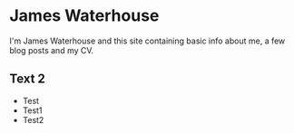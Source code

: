 # James Waterhouse
I'm James Waterhouse and this site containing basic info about me, a few blog posts and my CV.
## Text 2
* Test
* Test1
* Test2
